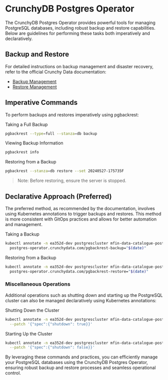# CrunchyDB Postgres Operator

The CrunchyDB Postgres Operator provides powerful tools for managing PostgreSQL databases, including robust backup and restore capabilities. Below are guidelines for performing these tasks both imperatively and declaratively.

## Backup and Restore

For detailed instructions on backup management and disaster recovery, refer to the official Crunchy Data documentation:

* [Backup Management]( https://access.crunchydata.com/documentation/postgres-operator/latest/tutorials/backups-disaster-recovery/backup-management#taking-a-one-off-backup)
* [Restore Management](https://access.crunchydata.com/documentation/postgres-operator/latest/tutorials/backups-disaster-recovery/disaster-recovery#perform-an-in-place-point-in-time-recovery-pitr)

## Imperative Commands

To perform backups and restores imperatively using pgbackrest:

Taking a Full Backup

```sh
pgbackrest --type=full --stanza=db backup
```

Viewing Backup Information

```sh
pgbackrest info
```

Restoring from a Backup

```sh
pgbackrest --stanza=db restore --set 20240527-175735F
```

> Note: Before restoring, ensure the server is stopped.

## Declarative Approach (Preferred)

The preferred method, as recommended by the documentation, involves using Kubernetes annotations to trigger backups and restores. This method is more consistent with GitOps practices and allows for better automation and management.

Taking a Backup

```sh
kubectl annotate -n ea352d-dev postgrescluster mfin-data-catalogue-postgres-cluster --overwrite \
  postgres-operator.crunchydata.com/pgbackrest-backup="$(date)"
```

Restoring from a Backup

```sh
kubectl annotate -n ea352d-dev postgrescluster mfin-data-catalogue-postgres-cluster --overwrite \
  postgres-operator.crunchydata.com/pgbackrest-restore="$(date)"
```

### Miscellaneous Operations

Additional operations such as shutting down and starting up the PostgreSQL cluster can also be managed declaratively using Kubernetes annotations:

Shutting Down the Cluster

```sh
kubectl annotate -n ea352d-dev postgrescluster mfin-data-catalogue-postgres-cluster --type merge \
  --patch '{"spec":{"shutdown": true}}'
```

Starting Up the Cluster

```sh
kubectl annotate -n ea352d-dev postgrescluster mfin-data-catalogue-postgres-cluster --type merge \
  --patch '{"spec":{"shutdown": false}}'
```

By leveraging these commands and practices, you can efficiently manage your PostgreSQL databases using the CrunchyDB Postgres Operator, ensuring robust backup and restore processes and seamless operational control.
